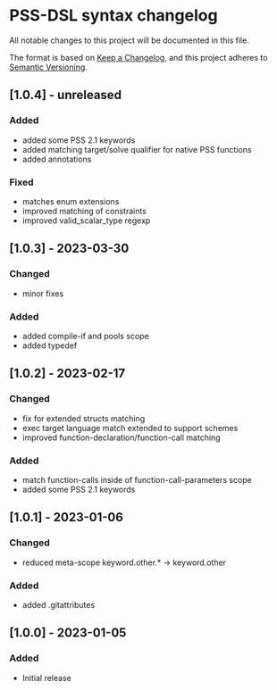 # PSS-DSL syntax changelog
All notable changes to this project will be documented in this file.

The format is based on [Keep a Changelog](https://keepachangelog.com/en/1.0.0/),
and this project adheres to [Semantic Versioning](https://semver.org/spec/v2.0.0.html).

## [1.0.4] - unreleased

### Added
- added some PSS 2.1 keywords
- added matching target/solve qualifier for native PSS functions
- added annotations

### Fixed
- matches enum extensions
- improved matching of constraints
- improved valid_scalar_type regexp

## [1.0.3] - 2023-03-30

### Changed
- minor fixes

### Added
- added compile-if and pools scope
- added typedef

## [1.0.2] - 2023-02-17

### Changed
- fix for extended structs matching
- exec target language match extended to support schemes
- improved function-declaration/function-call matching

### Added
- match function-calls inside of function-call-parameters scope
- added some PSS 2.1 keywords

## [1.0.1] - 2023-01-06
### Changed
- reduced meta-scope keyword.other.* -> keyword.other

### Added
- added .gitattributes

## [1.0.0] - 2023-01-05
### Added
- Initial release

